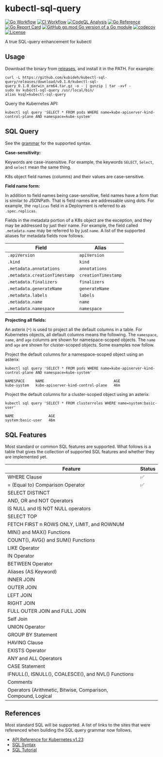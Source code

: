 # kubectl-sql-query

[![Go Workflow](https://github.com/kubideh/kubectl-sql-query/actions/workflows/go.yml/badge.svg)](https://github.com/kubideh/kubesearch/actions/workflows/go.yml)
[![CI Workflow](https://github.com/kubideh/kubectl-sql-query/actions/workflows/ci.yml/badge.svg)](https://github.com/kubideh/kubesearch/actions/workflows/go.yml)
[![CodeQL Analysis](https://github.com/kubideh/kubectl-sql-query/actions/workflows/codeql-analysis.yml/badge.svg)](https://github.com/kubideh/kubectl-sql-query/actions/workflows/codeql-analysis.yml)
[![Go Reference](https://pkg.go.dev/badge/github.com/kubideh/kubectl-sql-query.svg)](https://pkg.go.dev/github.com/kubideh/kubectl-sql-query)
[![Go Report Card](https://goreportcard.com/badge/github.com/kubideh/kubectl-sql-query)](https://goreportcard.com/report/github.com/kubideh/kubectl-sql-query)
[![GitHub go.mod Go version of a Go module](https://img.shields.io/github/go-mod/go-version/gomods/athens.svg)](https://github.com/gomods/athens)
[![codecov](https://codecov.io/gh/kubideh/kubectl-sql-query/branch/main/graph/badge.svg?token=YP1EDH6PTH)](https://codecov.io/gh/kubideh/kubectl-sql-query)
[![License](https://img.shields.io/badge/License-Apache_2.0-blue.svg)](https://opensource.org/licenses/Apache-2.0)

A true SQL-query enhancement for kubectl

## Usage

Download the binary from [releases](https://github.com/kubideh/kubectl-sql-query/releases), and install it in the PATH. For example:

```console
curl -L https://github.com/kubideh/kubectl-sql-query/releases/download/v0.1.0/kubectl-sql-query_0.1.0_darwin_arm64.tar.gz -o - | gunzip | tar -xvf -
sudo mv kubectl-sql-query /usr/local/bin/
alias ksql=kubectl-sql-query
```

Query the Kubernetes API:

```console
kubectl sql query 'SELECT * FROM pods WHERE name=kube-apiserver-kind-control-plane AND namespace=kube-system'
```

## SQL Query

See the [grammar](query/sql/SQLQuery.g4) for the supported syntax.

**Case-sensitivity:**

Keywords are case-insensitive. For example, the keywords `SELECT`, `Select`, and `select` mean the same thing.

K8s object field names (columns) and their values are case-sensitive.

**Field name form:**

In addition to field names being case-sensitive, field names have a form that is similar to JSONPath. That is field names are addressable using dots. For example, the `replicas` field in a Deployment is referred to as `.spec.replicas`.

Fields in the metadata portion of a K8s object are the exception, and they may be addressed by just their name. For example, the field called `.metadata.name` may be referred to by just `name`. A list of the supported aliases for metadata fields now follows.

| Field | Alias |
| --- | --- |
| `.apiVersion` | `apiVersion`  |
| `.kind` | `kind` |
| `.metadata.annotations` | `annotations` |
| `.metadata.creationTimestamp` | `creationTimestamp` |
| `.metadata.finalizers` | `finalizers` |
| `.metadata.generateName` | `generateName` |
| `.metadata.labels` | `labels` |
| `.metadata.name` | `name`  |
| `.metadata.namespace` | `namespace` |

**Projecting all fields:**

An asterix (`*`) is used to project all the default columns in a table. For Kubernetes objects, all default columns means the following. The `namespace`, `name`, and `age` columns are shown for namespace-scoped objects. The `name` and `age` are shown for cluster-scoped objects. Some examples now follow.

Project the default columns for a namespace-scoped object using an asterix:

```console
kubectl sql query 'SELECT * FROM pods WHERE name=kube-apiserver-kind-control-plane AND namespace=kube-system'

NAMESPACE     NAME                                AGE
kube-system   kube-apiserver-kind-control-plane   46m
```

Project the default columns for a cluster-scoped object using an asterix:

```console
kubectl sql query 'SELECT * FROM clusterroles WHERE name=system:basic-user'

NAME                AGE
system:basic-user   46m
```

## SQL Features

Most standard or common SQL features are supported. What follows is a table that gives the collection of supported SQL features and whether they are implemented yet.

| Feature | Status |
| --- | --- |
| WHERE Clause | :white_check_mark: |
| = (Equal to) Comparison Operator | :white_check_mark: |
| SELECT DISTINCT | |
| AND, OR and NOT Operators | |
| IS NULL and IS NOT NULL operators | |
| SELECT TOP | |
| FETCH FIRST n ROWS ONLY, LIMIT, and ROWNUM | |
| MIN() and MAX() Functions | |
| COUNT(), AVG() and SUM() Functions | |
| LIKE Operator | |
| IN Operator | |
| BETWEEN Operator | |
| Aliases (AS Keyword) | |
| INNER JOIN | |
| OUTER JOIN | |
| LEFT JOIN | |
| RIGHT JOIN | |
| FULL OUTER JOIN and FULL JOIN |
| Self Join | |
| UNION Operator | |
| GROUP BY Statement | |
| HAVING Clause | |
| EXISTS Operator | |
| ANY and ALL Operators | |
| CASE Statement | |
| IFNULL(), ISNULL(), COALESCE(), and NVL() Functions | |
| Comments | |
| Operators (Arithmetic, Bitwise, Comparison, Compound, Logical | |

## References

Most standard SQL will be supported. A list of links to the
sites that were referenced when building the SQL query grammar now
follows.

- [ API Reference for Kubernetes v1.23](https://kubernetes.io/docs/reference/generated/kubernetes-api/v1.23/)
- [SQL Syntax](https://en.wikipedia.org/wiki/SQL_syntax)
- [SQL Tutorial](https://www.w3schools.com/sql/default.asp)

